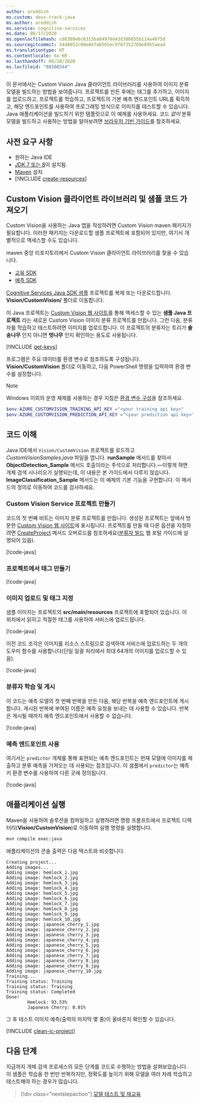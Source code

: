 ```yaml
---
author: areddish
ms.custom: devx-track-java
ms.author: areddish
ms.service: cognitive-services
ms.date: 08/17/2020
ms.openlocfilehash: cd6388e6c6313ba84978d43d388855b114a4875d
ms.sourcegitcommit: 54d8052c09e847a6565ec978f352769e8955aead
ms.translationtype: HT
ms.contentlocale: ko-KR
ms.lasthandoff: 08/18/2020
ms.locfileid: "88508544"
---
```

이 문서에서는 Custom Vision Java 클라이언트 라이브러리를 사용하여 이미지 분류 모델을 빌드하는 방법을 보여줍니다. 프로젝트를 만든 후에는 태그를 추가하고, 이미지를 업로드하고, 프로젝트를 학습하고, 프로젝트의 기본 예측 엔드포인트 URL를 획득하고, 해당 엔드포인트를 사용하여 프로그래밍 방식으로 이미지를 테스트할 수 있습니다. Java 애플리케이션을 빌드하기 위한 템플릿으로 이 예제를 사용하세요. 코드 _없이_ 분류 모델을 빌드하고 사용하는 방법을 알아보려면 [브라우저 기반 가이드](../../getting-started-build-a-classifier.md)를 참조하세요.

## <a name="prerequisites"></a>사전 요구 사항

- 원하는 Java IDE
- [JDK 7 또는 8](https://aka.ms/azure-jdks)이 설치됨.
- [Maven](https://maven.apache.org/) 설치
- [!INCLUDE [create-resources](../../includes/create-resources.md)]

## <a name="get-the-custom-vision-client-library-and-sample-code"></a>Custom Vision 클라이언트 라이브러리 및 샘플 코드 가져오기

Custom Vision을 사용하는 Java 앱을 작성하려면 Custom Vision maven 패키지가 필요합니다. 이러한 패키지는 다운로드할 샘플 프로젝트에 포함되어 있지만, 여기서 개별적으로 액세스할 수도 있습니다.

maven 중앙 리포지토리에서 Custom Vision 클라이언트 라이브러리를 찾을 수 있습니다.

- [교육 SDK](https://mvnrepository.com/artifact/com.microsoft.azure.cognitiveservices/azure-cognitiveservices-customvision-training)
- [예측 SDK](https://mvnrepository.com/artifact/com.microsoft.azure.cognitiveservices/azure-cognitiveservices-customvision-prediction)

[Cognitive Services Java SDK 샘플](https://github.com/Azure-Samples/cognitive-services-java-sdk-samples/tree/master) 프로젝트를 복제 또는 다운로드합니다. **Vision/CustomVision/** 폴더로 이동합니다.

이 Java 프로젝트는 [Custom Vision 웹 사이트](https://customvision.ai/)를 통해 액세스할 수 있는 __샘플 Java 프로젝트__ 라는 새로운 Custom Vision 이미지 분류 프로젝트를 만듭니다. 그런 다음, 분류자를 학습하고 테스트하려면 이미지를 업로드합니다. 이 프로젝트의 분류자는 트리가 __솔송나무__ 인지 아니면 __벗나무__ 인지 확인하는 용도로 사용됩니다.

[!INCLUDE [get-keys](../../includes/get-keys.md)]

프로그램은 주요 데이터를 환경 변수로 참조하도록 구성됩니다. **Vision/CustomVision** 폴더로 이동하고, 다음 PowerShell 명령을 입력하여 환경 변수를 설정합니다. 

> [!NOTE]
> Windows 이외의 운영 체제를 사용하는 경우 지침은 [환경 변수 구성](https://docs.microsoft.com/azure/cognitive-services/cognitive-services-apis-create-account?tabs=multiservice%2Cwindows#configure-an-environment-variable-for-authentication)을 참조하세요.

```powershell
$env:AZURE_CUSTOMVISION_TRAINING_API_KEY ="<your training api key>"
$env:AZURE_CUSTOMVISION_PREDICTION_API_KEY ="<your prediction api key>"
```

## <a name="understand-the-code"></a>코드 이해

Java IDE에서 `Vision/CustomVision` 프로젝트를 로드하고 _CustomVisionSamples.java_ 파일을 엽니다. **runSample** 메서드를 찾아서 **ObjectDetection_Sample** 메서드 호출이라는 주석으로 처리합니다.&mdash;이렇게 하면 개체 검색 시나리오가 실행되는데, 이 내용은 본 가이드에서 다루지 않습니다. **ImageClassification_Sample** 메서드는 이 예제의 기본 기능을 구현합니다. 이 메서드의 정의로 이동하여 코드를 검사하세요.

### <a name="create-a-custom-vision-service-project"></a>Custom Vision Service 프로젝트 만들기

코드의 첫 번째 비트는 이미지 분류 프로젝트를 만듭니다. 생성된 프로젝트는 앞에서 방문한 [Custom Vision 웹 사이트](https://customvision.ai/)에 표시됩니다. 프로젝트를 만들 때 다른 옵션을 지정하려면 [CreateProject](https://docs.microsoft.com/java/api/com.microsoft.azure.cognitiveservices.vision.customvision.training.trainings.createproject?view=azure-java-stable#com_microsoft_azure_cognitiveservices_vision_customvision_training_Trainings_createProject_String_CreateProjectOptionalParameter_) 메서드 오버로드를 참조하세요([분류자 빌드](../../getting-started-build-a-classifier.md) 웹 포털 가이드에 설명되어 있음).

[!code-java[](~/cognitive-services-java-sdk-samples/Vision/CustomVision/src/main/java/com/microsoft/azure/cognitiveservices/vision/customvision/samples/CustomVisionSamples.java?name=snippet_create)]

### <a name="create-tags-in-the-project"></a>프로젝트에서 태그 만들기

[!code-java[](~/cognitive-services-java-sdk-samples/Vision/CustomVision/src/main/java/com/microsoft/azure/cognitiveservices/vision/customvision/samples/CustomVisionSamples.java?name=snippet_tags)]

### <a name="upload-and-tag-images"></a>이미지 업로드 및 태그 지정

샘플 이미지는 프로젝트의 **src/main/resources** 프로젝트에 포함되어 있습니다. 이 위치에서 읽히고 적절한 태그를 사용하여 서비스에 업로드됩니다.

[!code-java[](~/cognitive-services-java-sdk-samples/Vision/CustomVision/src/main/java/com/microsoft/azure/cognitiveservices/vision/customvision/samples/CustomVisionSamples.java?name=snippet_upload)]

이전 코드 조각은 이미지를 리소스 스트림으로 검색하여 서비스에 업로드하는 두 개의 도우미 함수를 사용합니다(단일 일괄 처리에서 최대 64개의 이미지를 업로드할 수 있음).

[!code-java[](~/cognitive-services-java-sdk-samples/Vision/CustomVision/src/main/java/com/microsoft/azure/cognitiveservices/vision/customvision/samples/CustomVisionSamples.java?name=snippet_helpers)]

### <a name="train-the-classifier-and-publish"></a>분류자 학습 및 게시

이 코드는 예측 모델의 첫 번째 반복을 만든 다음, 해당 반복을 예측 엔드포인트에 게시합니다. 게시된 반복에 부여된 이름은 예측 요청을 보내는 데 사용할 수 있습니다. 반복은 게시될 때까지 예측 엔드포인트에서 사용할 수 없습니다.

[!code-java[](~/cognitive-services-java-sdk-samples/Vision/CustomVision/src/main/java/com/microsoft/azure/cognitiveservices/vision/customvision/samples/CustomVisionSamples.java?name=snippet_train)]

### <a name="use-the-prediction-endpoint"></a>예측 엔드포인트 사용

여기서는 `predictor` 개체를 통해 표현되는 예측 엔드포인트는 현재 모델에 이미지를 제출하고 분류 예측을 가져오는 데 사용되는 참조입니다. 이 샘플에서 `predictor`는 예측 키 환경 변수를 사용하여 다른 곳에 정의됩니다.

[!code-java[](~/cognitive-services-java-sdk-samples/Vision/CustomVision/src/main/java/com/microsoft/azure/cognitiveservices/vision/customvision/samples/CustomVisionSamples.java?name=snippet_predict)]

## <a name="run-the-application"></a>애플리케이션 실행

Maven을 사용하여 솔루션을 컴파일하고 실행하려면 명령 프롬프트에서 프로젝트 디렉터리(**Vision/CustomVision**)로 이동하여 실행 명령을 실행합니다.

```bash
mvn compile exec:java
```

애플리케이션의 콘솔 출력은 다음 텍스트와 비슷합니다.

```console
Creating project...
Adding images...
Adding image: hemlock_1.jpg
Adding image: hemlock_2.jpg
Adding image: hemlock_3.jpg
Adding image: hemlock_4.jpg
Adding image: hemlock_5.jpg
Adding image: hemlock_6.jpg
Adding image: hemlock_7.jpg
Adding image: hemlock_8.jpg
Adding image: hemlock_9.jpg
Adding image: hemlock_10.jpg
Adding image: japanese_cherry_1.jpg
Adding image: japanese_cherry_2.jpg
Adding image: japanese_cherry_3.jpg
Adding image: japanese_cherry_4.jpg
Adding image: japanese_cherry_5.jpg
Adding image: japanese_cherry_6.jpg
Adding image: japanese_cherry_7.jpg
Adding image: japanese_cherry_8.jpg
Adding image: japanese_cherry_9.jpg
Adding image: japanese_cherry_10.jpg
Training...
Training status: Training
Training status: Training
Training status: Completed
Done!
        Hemlock: 93.53%
        Japanese Cherry: 0.01%
```

그 후 테스트 이미지 예측(출력의 마지막 몇 줄)이 올바른지 확인할 수 있습니다.

[!INCLUDE [clean-ic-project](../../includes/clean-ic-project.md)]

## <a name="next-steps"></a>다음 단계

지금까지 개체 검색 프로세스의 모든 단계를 코드로 수행하는 방법을 살펴보았습니다. 이 샘플은 학습을 한 번만 반복하지만, 정확도를 높이기 위해 모델을 여러 차례 학습하고 테스트해야 하는 경우가 많습니다.

> [!div class="nextstepaction"]
> [모델 테스트 및 재교육](../../test-your-model.md)
